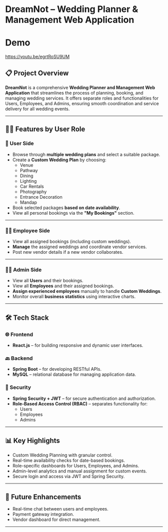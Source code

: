 #  DreamNot – Wedding Planner & Management Web Application

# Demo
  https://youtu.be/egrtRoSU9UM
## 📋 Project Overview

**DreamNot** is a comprehensive **Wedding Planner and Management Web Application** that streamlines the process of planning, booking, and managing wedding services. It offers separate roles and functionalities for Users, Employees, and Admins, ensuring smooth coordination and service delivery for all wedding events.

---

## 🧑‍💼 Features by User Role

### 👰 User Side
- Browse through **multiple wedding plans** and select a suitable package.
- Create a **Custom Wedding Plan** by choosing:
  - Venue
  - Pathway
  - Dining
  - Lighting
  - Car Rentals
  - Photography
  - Entrance Decoration
  - Mandap
- Book selected packages **based on date availability**.
- View all personal bookings via the **"My Bookings"** section.

---

### 🧑‍🔧 Employee Side
- View all assigned bookings (including custom weddings).
- **Manage** the assigned weddings and coordinate vendor services.
- Post new vendor details if a new vendor collaborates.

---

### 👨‍💼 Admin Side
- View all **Users** and their bookings.
- View all **Employees** and their assigned bookings.
- **Assign experienced employees** manually to handle **Custom Weddings**.
- Monitor overall **business statistics** using interactive charts.

---

## 🛠 Tech Stack

### 🌐 Frontend
- **React.js** – for building responsive and dynamic user interfaces.

### 🔙 Backend
- **Spring Boot** – for developing RESTful APIs.
- **MySQL** – relational database for managing application data.

### 🔐 Security
- **Spring Security + JWT** – for secure authentication and authorization.
- **Role-Based Access Control (RBAC)** – separates functionality for:
  - Users
  - Employees
  - Admins

---

## 📊 Key Highlights
- Custom Wedding Planning with granular control.
- Real-time availability checks for date-based bookings.
- Role-specific dashboards for Users, Employees, and Admins.
- Admin-level analytics and manual assignment for custom events.
- Secure login and access via JWT and Spring Security.

---

## 🚀 Future Enhancements
- Real-time chat between users and employees.
- Payment gateway integration.
- Vendor dashboard for direct management.

---



